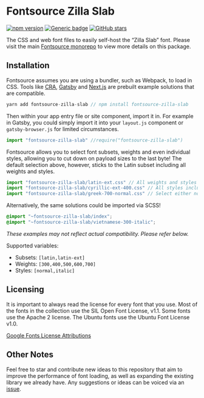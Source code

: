 # Fontsource Zilla Slab
[![npm version](https://badge.fury.io/js/fontsource-zilla-slab.svg)](https://github.com/DecliningLotus/fontsource) [![Generic badge](https://img.shields.io/badge/fontsource-passing-brightgreen)](https://github.com/DecliningLotus/fontsource) [![GitHub stars](https://img.shields.io/github/stars/DecliningLotus/fontsource.svg?style=social&label=Star&maxAge=2592000)](https://GitHub.com/DecliningLotus/fontsource/stargazers/)

The CSS and web font files to easily self-host the “Zilla Slab” font. Please visit the main [Fontsource monorepo](https://github.com/DecliningLotus/fontsource) to view more details on this package.

## Installation

Fontsource assumes you are using a bundler, such as Webpack, to load in CSS. Tools like [CRA](https://create-react-app.dev/), [Gatsby](https://www.gatsbyjs.org/) and [Next.js](https://nextjs.org/) are prebuilt example solutions that are compatible.

```javascript
yarn add fontsource-zilla-slab // npm install fontsource-zilla-slab
```

Then within your app entry file or site component, import it in. For example in Gatsby, you could simply import it into your `layout.js` component or `gatsby-browser.js` for limited circumstances.

```javascript
import "fontsource-zilla-slab" //require("fontsource-zilla-slab")
```

Fontsource allows you to select font subsets, weights and even individual styles, allowing you to cut down on payload sizes to the last byte! The default selection above, however, sticks to the Latin subset including all weights and styles.

```javascript
import "fontsource-zilla-slab/latin-ext.css" // All weights and styles included.
import "fontsource-zilla-slab/cyrillic-ext-400.css" // All styles included.
import "fontsource-zilla-slab/greek-700-normal.css" // Select either normal or italic.
```

Alternatively, the same solutions could be imported via SCSS!

```scss
@import "~fontsource-zilla-slab/index";
@import "~fontsource-zilla-slab/vietnamese-300-italic";
```

_These examples may not reflect actual compatibility. Please refer below._

Supported variables:
- Subsets: `[latin,latin-ext]`
- Weights: `[300,400,500,600,700]`
- Styles: `[normal,italic]`

## Licensing 

It is important to always read the license for every font that you use.
Most of the fonts in the collection use the SIL Open Font License, v1.1. Some fonts use the Apache 2 license. The Ubuntu fonts use the Ubuntu Font License v1.0.

[Google Fonts License Attributions](https://fonts.google.com/attribution)

## Other Notes

Feel free to star and contribute new ideas to this repository that aim to improve the performance of font loading, as well as expanding the existing library we already have. Any suggestions or ideas can be voiced via an [issue](https://github.com/DecliningLotus/fontsource/issues).

